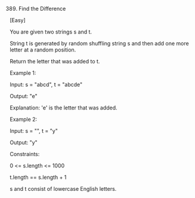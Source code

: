 389. Find the Difference

[Easy]

You are given two strings s and t.

String t is generated by random shuffling string s and then add one more letter at a random position.

Return the letter that was added to t.

 
Example 1:

Input: s = "abcd", t = "abcde"

Output: "e"

Explanation: 'e' is the letter that was added.

Example 2:

Input: s = "", t = "y"

Output: "y"
 

Constraints:

0 <= s.length <= 1000

t.length == s.length + 1

s and t consist of lowercase English letters.